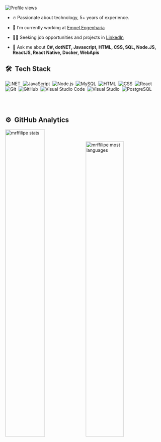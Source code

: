 <p align="left"> <img src="https://komarev.com/ghpvc/?username=mrffilipe&color=green" alt="Profile views" /> </p>

- 🔥 Passionate about technology, 5+ years of experience.

- 🔭 I’m currently working at [Empel Engenharia](https://empel.com.br)

- 👨‍💻 Seeking job opportunities and projects in [LinkedIn](https://www.linkedin.com/in/filipemrf)

- 💬 Ask me about **C#, dotNET, Javascript, HTML, CSS, SQL, Node.JS, ReactJS, React Native, Docker, WebApis**

## 🛠 &nbsp;Tech Stack

![.NET](https://img.shields.io/badge/-dotNET-05122A?style=flat&logo=.NET)&nbsp;
![JavaScript](https://img.shields.io/badge/-JavaScript-05122A?style=flat&logo=javascript)&nbsp;
![Node.js](https://img.shields.io/badge/-Node.js-05122A?style=flat&logo=node.js)&nbsp;
![MySQL](https://img.shields.io/badge/-mySql-05122A?style=flat&logo=MySql)&nbsp;
![HTML](https://img.shields.io/badge/-HTML-05122A?style=flat&logo=HTML5)&nbsp;
![CSS](https://img.shields.io/badge/-CSS-05122A?style=flat&logo=CSS3&logoColor=1572B6)&nbsp;
![React](https://img.shields.io/badge/-React-05122A?style=flat&logo=react)&nbsp;
![Git](https://img.shields.io/badge/-Git-05122A?style=flat&logo=git)&nbsp;
![GitHub](https://img.shields.io/badge/-GitHub-05122A?style=flat&logo=github)&nbsp;
![Visual Studio Code](https://img.shields.io/badge/-Visual%20Studio%20Code-05122A?style=flat&logo=visual-studio-code&logoColor=007ACC)&nbsp;
![Visual Studio](https://img.shields.io/badge/-VisualStudio-05122A?style=flat&logo=visualStudio)&nbsp;
![PostgreSQL](https://img.shields.io/badge/-PostgreSQL-05122A?style=flat&logo=postgresql)&nbsp;

<br><br>

## ⚙️ &nbsp;GitHub Analytics

<p>
<img width="50%" src="https://github-readme-stats.vercel.app/api?username=mrffilipe&show_icons=true&theme=blue-green" alt="mrffilipe stats"/>
<img width="49%" src="https://github-readme-stats.vercel.app/api/top-langs/?username=mrffilipe&layout=compact&theme=blue-green" alt="mrffilipe most languages"/>
</p>
